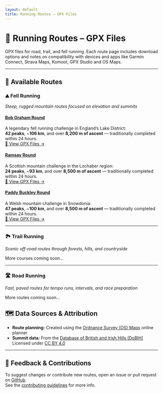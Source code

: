 ```yaml
---
layout: default
title: Running Routes – GPX Files
---
```


# 🏃 Running Routes – GPX Files

GPX files for road, trail, and fell running.
Each route page includes download options and notes on compatibility with devices and apps like Garmin Connect, Strava Maps, Komoot, GPX Studio and OS Maps.

---

## 📍 Available Routes

### ⛰️ Fell Running  
_Steep, rugged mountain routes focused on elevation and summits_

#### [Bob Graham Round](/running-routes/fell/bob-graham-round/)
A legendary fell running challenge in England’s Lake District:  
**42 peaks**, ~**106 km**, and over **8,200 m of ascent** — traditionally completed within 24 hours.  
[🔗 View GPX Files →](/running-routes/fell/bob-graham-round/)

#### [Ramsay Round](/running-routes/fell/ramsay-round/)
A Scottish mountain challenge in the Lochaber region:  
**24 peaks**, ~**93 km**, and over **8,500 m of ascent** — traditionally completed within 24 hours.  
[🔗 View GPX Files →](/running-routes/fell/ramsay-round/)

#### [Paddy Buckley Round](/running-routes/fell/paddy-buckley-round/)
A Welsh mountain challenge in Snowdonia:  
**47 peaks**, ~**100 km**, and over **8,500 m of ascent** — traditionally completed within 24 hours.  
[🔗 View GPX Files →](/running-routes/fell/paddy-buckley-round/)

---

### 🏞️ Trail Running  
_Scenic off-road routes through forests, hills, and countryside_

More courses coming soon…

---

### 🛣️ Road Running  
_Fast, paved routes for tempo runs, intervals, and race preparation_

More routes coming soon…


## 🗺️ Data Sources & Attribution

- **Route planning:** Created using the [Ordnance Survey (OS) Maps](https://explore.osmaps.com/) online planner  
- **Summit data:** From the [Database of British and Irish Hills (DoBIH)](https://www.hills-database.co.uk/)  
  Licensed under [CC BY 4.0](https://creativecommons.org/licenses/by/4.0/)

---

## 🤝 Feedback & Contributions

To suggest changes or contribute new routes, open an issue or pull request on [GitHub](https://github.com/thomasturrell/running-routes).  
See the [contributing guidelines](https://github.com/thomasturrell/running-routes/blob/main/CONTRIBUTING.md) for more info.
